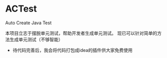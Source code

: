 # ACTest
Auto Create Java Test 

本项目立志于摆脱单元测试，帮助开发者生成单元测试。
现已可以针对简单的方法生成单元测试（不够智能）
- 待代码完善后，我会将代码打包成idea的插件供大家免费使用